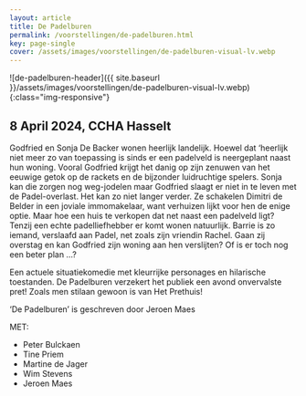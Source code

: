 ```yaml
---
layout: article
title: De Padelburen
permalink: /voorstellingen/de-padelburen.html
key: page-single
cover: /assets/images/voorstellingen/de-padelburen-visual-lv.webp
---
```


![de-padelburen-header]({{ site.baseurl }}/assets/images/voorstellingen/de-padelburen-visual-lv.webp){:class="img-responsive"}

## 8 April 2024, CCHA Hasselt

<!--more-->

Godfried en Sonja De Backer wonen heerlijk landelijk. Hoewel dat ‘heerlijk niet meer zo van toepassing is sinds er een padelveld is neergeplant naast hun woning. Vooral Godfried krijgt het danig op zijn zenuwen van het eeuwige getok op de rackets en de bijzonder luidruchtige spelers. Sonja kan die zorgen nog weg-jodelen maar Godfried slaagt er niet in te leven met de Padel-overlast. Het kan zo niet langer verder. Ze schakelen Dimitri de Belder in een joviale immomakelaar, want verhuizen lijkt voor hen de enige optie. Maar hoe een huis te verkopen dat net naast een padelveld ligt? Tenzij een echte padelliefhebber er komt wonen natuurlijk. Barrie is zo iemand, verslaafd aan Padel, net zoals zijn vriendin Rachel. Gaan zij overstag en kan Godfried zijn woning aan hen verslijten? Of is er toch nog een beter plan …?

Een actuele situatiekomedie met kleurrijke personages en hilarische toestanden. De Padelburen verzekert het publiek een avond onvervalste pret! Zoals men stilaan gewoon is van Het Prethuis!

‘De Padelburen’ is geschreven door Jeroen Maes

MET:
* Peter Bulckaen
* Tine Priem
* Martine de Jager
* Wim Stevens
* Jeroen Maes
